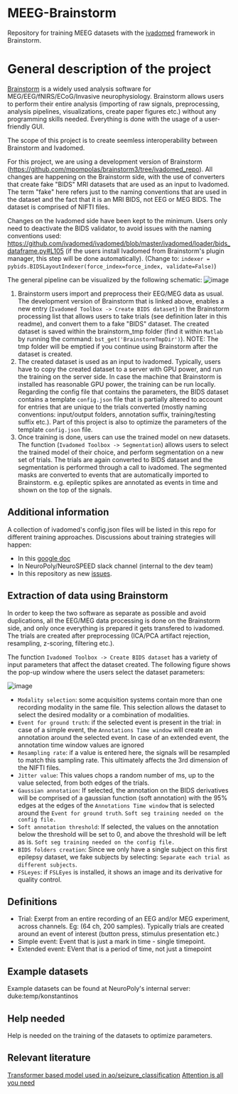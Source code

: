 # MEEG-Brainstorm

Repository for training MEEG datasets with the [ivadomed](https://ivadomed.org) framework in Brainstorm.

# General description of the project
[Brainstorm](https://neuroimage.usc.edu/brainstorm/Introduction) is a widely used analysis software for MEG/EEG/fNIRS/ECoG/Invasive neurophysiology. Brainstorm allows users to perform their entire analysis (importing of raw signals, preprocessing, analysis pipelines, visualizations, create paper figures etc.) without any programming skills needed. Everything is done with the usage of a user-friendly GUI.

The scope of this project is to create seemless interoperability between Brainstorm and Ivadomed.

For this project, we are using a development version of Brainstorm (https://github.com/mpompolas/brainstorm3/tree/ivadomed_repo).
All changes are happening on the Brainstorm side, with the use of converters that create fake "BIDS" MRI datasets that are used as an input to Ivadomed. The term "fake" here refers just to the naming conventions that are used in the dataset and the fact that it is an MRI BIDS, not EEG or MEG BIDS. The dataset is comprised of NIFTI files.

Changes on the Ivadomed side have been kept to the minimum. Users only need to deactivate the BIDS validator, to avoid issues with the naming conventions used:
https://github.com/ivadomed/ivadomed/blob/master/ivadomed/loader/bids_dataframe.py#L105 (if the users install Ivadomed from Brainstorm's plugin manager, this step will be done automatically).
(Change to:  `indexer = pybids.BIDSLayoutIndexer(force_index=force_index, validate=False)`)


The general pipeline can be visualized by the following schematic:
![image](https://user-images.githubusercontent.com/23224563/144139372-d0592453-7f04-4ad7-a59e-ac5301f28757.png)

1. Brainstorm users import and preprocess their EEG/MEG data as usual. The development version of Brainstorm that is linked above, enables a new entry (`Ivadomed Toolbox -> Create BIDS dataset`) in the Brainstorm processing list that allows users to take trials (see definition later in this readme), and convert them to a fake "BIDS" dataset. The created dataset is saved within the brainstorm_tmp folder (find it within `Matlab` by running the command: `bst_get('BrainstormTmpDir')`). 
NOTE: The tmp folder will be emptied if you continue using Brainstorm after the dataset is created.
2. The created dataset is used as an input to ivadomed. Typically, users have to copy the created dataset to a server with GPU power, and run the training on the server side. In case the machine that Brainstorm is installed has reasonable GPU power, the training can be run locally.
Regarding the config file that contains the parameters, the BIDS dataset contains a template `config.json` file that is partially altered to account for entries that are unique to the trials converted (mostly naming conventions: input/output folders, annotation suffix, training/testing suffix etc.).
Part of this project is also to optimize the parameters of the template `config.json` file.
3. Once training is done, users can use the trained model on new datasets. The function (`Ivadomed Toolbox -> Segmentation`) allows users to select the trained model of their choice, and perform segmentation on a new set of trials. The trials are again converted to BIDS dataset and the segmentation is performed through a call to ivadomed. The segmented masks are converted to events that are automatically imported to Brainstorm. e.g. epileptic spikes are annotated as events in time and shown on the top of the signals.


## Additional information

A collection of ivadomed's config.json files will be listed in this repo for different training approaches. Discussions about training strategies will happen:
- In this [google doc](https://docs.google.com/document/d/1PLo__1w8K5Zk1c8ckOLamadaGM_dK872cYwsGFO4DQk/edit#)
- In NeuroPoly/NeuroSPEED slack channel (internal to the dev team)
- In this repository as new [issues](https://github.com/ivadomed/MEEG-Brainstorm/issues).



## Extraction of data using Brainstorm

In order to keep the two software as separate as possible and avoid duplications, all the EEG/MEG data processing is done on the Brainstorm side, and only once everything is prepared it gets transfered to ivadomed. The trials are created after preprocessing (ICA/PCA artifact rejection, resampling, z-scoring, filtering etc.).

The function `Ivadomed Toolbox -> Create BIDS dataset` has a variety of input parameters that affect the dataset created. The following figure shows the pop-up window where the users select the dataset parameters:


![image](https://user-images.githubusercontent.com/23224563/144146427-e11d1789-67de-421b-88d1-57b95e26a870.png)

- `Modality selection`: some acquisition systems contain more than one recording modality in the same file. This selection allows the dataset to select the desired modality or a combination of modalities.
- `Event for ground truth`: if the selected event is present in the trial: in case of a simple event, the `Annotations Time window` will create an annotation around the selected event. In case of an extended event, the annotation time window values are ignored
- `Resampling rate`: if a value is entered here, the signals will be resampled to match this sampling rate. This ultimately affects the 3rd dimension of the NIFTI files.
- `Jitter value`: This values chops a random number of ms, up to the value selected, from both edges of the trials.
- `Gaussian annotation`: If selected, the annotation on the BIDS derivatives will be comprised of a gaussian function (soft annotation) with the 95% edges at the edges of the `Annotations Time window` that is selected around the `Event for ground truth`. `Soft seg training needed on the config file.`
- `Soft annotation threshold`: If selected, the values on the annotation below the threshold will be set to 0, and above the threshold will be left as is. `Soft seg training needed on the config file.`
- `BIDS folders creation`: Since we only have a single subject on this first epilepsy dataset, we fake subjects by selecting: `Separate each trial as different subjects`.
- `FSLeyes`: if `FSLEyes` is installed, it shows an image and its derivative for quality control.


## Definitions

- Trial: Exerpt from an entire recording of an EEG and/or MEG experiment, across channels. Eg: (64 ch, 200 samples).
         Typically trials are created around an event of interest (button press, stimulus presentation etc.)
- Simple event: Event that is just a mark in time - single timepoint.
- Extended event: EVent that is a period of time, not just a timepoint


## Example datasets

Example datasets can be found at NeuroPoly's internal server: duke:temp/konstantinos


## Help needed

Help is needed on the training of the datasets to optimize parameters.

## Relevant literature
[Transformer based model used in ao/seizure_classification](https://arxiv.org/pdf/2106.11170.pdf)
[Attention is all you need](https://arxiv.org/pdf/1706.03762.pdf)
